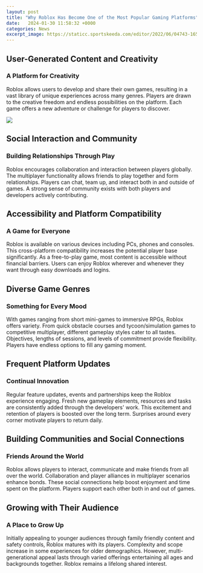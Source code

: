 ```yaml
---
layout: post
title: "Why Roblox Has Become One of the Most Popular Gaming Platforms"
date:   2024-01-30 11:58:32 +0000
categories: News
excerpt_image: https://staticc.sportskeeda.com/editor/2022/06/04743-16563130854290-1920.jpg
---
```

## User-Generated Content and Creativity
###  A Platform for Creativity
Roblox allows users to develop and share their own games, resulting in a vast library of unique experiences across many genres. Players are drawn to the creative freedom and endless possibilities on the platform. Each game offers a new adventure or challenge for players to discover.


![](https://staticc.sportskeeda.com/editor/2022/06/04743-16563130854290-1920.jpg)
## Social Interaction and Community  
### Building Relationships Through Play
Roblox encourages collaboration and interaction between players globally. The multiplayer functionality allows friends to play together and form relationships. Players can chat, team up, and interact both in and outside of games. A strong sense of community exists with both players and developers actively contributing.

## Accessibility and Platform Compatibility
### A Game for Everyone
Roblox is available on various devices including PCs, phones and consoles. This cross-platform compatibility increases the potential player base significantly. As a free-to-play game, most content is accessible without financial barriers. Users can enjoy Roblox wherever and whenever they want through easy downloads and logins.

## Diverse Game Genres    
### Something for Every Mood
With games ranging from short mini-games to immersive RPGs, Roblox offers variety. From quick obstacle courses and tycoon/simulation games to competitive multiplayer, different gameplay styles cater to all tastes. Objectives, lengths of sessions, and levels of commitment provide flexibility. Players have endless options to fill any gaming moment.

## Frequent Platform Updates
### Continual Innovation 
Regular feature updates, events and partnerships keep the Roblox experience engaging. Fresh new gameplay elements, resources and tasks are consistently added through the developers' work. This excitement and retention of players is boosted over the long term. Surprises around every corner motivate players to return daily.

## Building Communities and Social Connections  
### Friends Around the World
Roblox allows players to interact, communicate and make friends from all over the world. Collaboration and player alliances in multiplayer scenarios enhance bonds. These social connections help boost enjoyment and time spent on the platform. Players support each other both in and out of games.

## Growing with Their Audience
### A Place to Grow Up  
Initially appealing to younger audiences through family friendly content and safety controls, Roblox matures with its players. Complexity and scope increase in some experiences for older demographics. However, multi-generational appeal lasts through varied offerings entertaining all ages and backgrounds together. Roblox remains a lifelong shared interest.